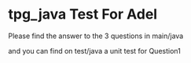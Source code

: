 # tpg_java Test For Adel
Please find the answer to the 3 questions in main/java

and you can find on test/java a unit test for Question1
